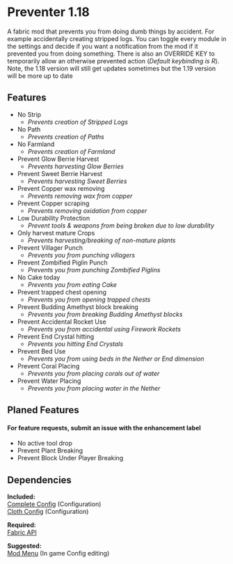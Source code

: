 # Preventer 1.18

A fabric mod that prevents you from doing dumb things by accident.
For example accidentally creating stripped logs.
You can toggle every module in the settings and decide if
you want a notification from the mod if it prevented you from doing something.
There is also an OVERRIDE KEY to temporarily allow an otherwise prevented action (_Default keybinding is R_).
Note, the 1.18 version will still get updates sometimes but the 1.19 version will be more up to date

## **Features**
- No Strip
  - _Prevents creation of Stripped Logs_
- No Path
  - _Prevents creation of Paths_
- No Farmland
  - _Prevents creation of Farmland_
- Prevent Glow Berrie Harvest
  - _Prevents harvesting Glow Berries_
- Prevent Sweet Berrie Harvest
  - _Prevents harvesting Sweet Berries_
- Prevent Copper wax removing
  - _Prevents removing wax from copper_
- Prevent Copper scraping
  - _Prevents removing oxidation from copper_
- Low Durability Protection
  - _Prevent tools & weapons from being broken due to low durability_
- Only harvest mature Crops
  - _Prevents harvesting/breaking of non-mature plants_
- Prevent Villager Punch
  - _Prevents you from punching villagers_
- Prevent Zombified Piglin Punch
  - _Prevents you from punching Zombified Piglins_
- No Cake today
  - _Prevents you from eating Cake_
- Prevent trapped chest opening
  - _Prevents you from opening trapped chests_
- Prevent Budding Amethyst block breaking
  - _Prevents you from breaking Budding Amethyst blocks_
- Prevent Accidental Rocket Use
  - _Prevents you from accidental using Firework Rockets_
- Prevent End Crystal hitting
  - _Prevents you hitting End Crystals_
- Prevent Bed Use
  - _Prevents you from using beds in the Nether or End dimension_
- Prevent Coral Placing
  - _Prevents you from placing corals out of water_
- Prevent Water Placing
  - _Prevents you from placing water in the Nether_

## Planed Features
#### For feature requests, submit an issue with the enhancement label
- No active tool drop
- Prevent Plant Breaking
- Prevent Block Under Player Breaking

## Dependencies
**Included:**  
[Complete Config](https://gitlab.com/Lortseam/completeconfig) (Configuration)\
[Cloth Config](https://github.com/shedaniel/cloth-config) (Configuration)

**Required:**  
[Fabric API](https://github.com/FabricMC/fabric)

**Suggested:**  
[Mod Menu](https://github.com/TerraformersMC/ModMenu) (In game Config editing)
